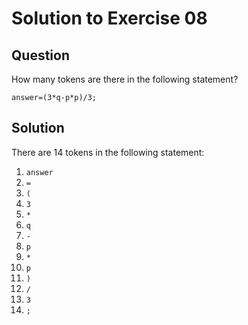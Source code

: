 # Solution to Exercise 08

## Question

How many tokens are there in the following statement?

`answer=(3*q-p*p)/3;`

## Solution

There are 14 tokens in the following statement:

1. `answer`
2. `=`
3. `(`
4. `3`
5. `*`
6. `q`
7. `-`
8. `p`
9. `*`
10. `p`
11. `)`
12. `/`
13. `3`
14. `;`

